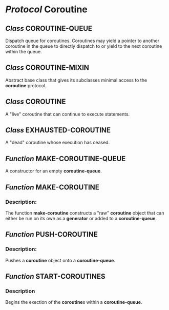 # *Protocol* Coroutine

## *Class* COROUTINE-QUEUE

Dispatch queue for coroutines. Coroutines may yield a pointer to another coroutine in the queue to directly dispatch to or yield to the next coroutine within the queue.

## *Class* COROUTINE-MIXIN

Abstract base class that gives its subclasses minimal access to the **coroutine** protocol.

## *Class* COROUTINE

A "live" coroutine that can continue to execute statements.

## *Class* EXHAUSTED-COROUTINE

A "dead" coroutine whose execution has ceased.

## *Function* MAKE-COROUTINE-QUEUE

A constructor for an empty **coroutine-queue**.

## *Function* MAKE-COROUTINE

### Description:

The function **make-coroutine** constructs a "raw" **coroutine** object that can either be run on its own as a **generator** or added to a **coroutine-queue**.

## *Function* PUSH-COROUTINE

### Description:

Pushes a **coroutine** object onto a **coroutine-queue**.

## *Function* START-COROUTINES

### Description

Begins the exection of the **coroutine**s within a  **coroutine-queue**.